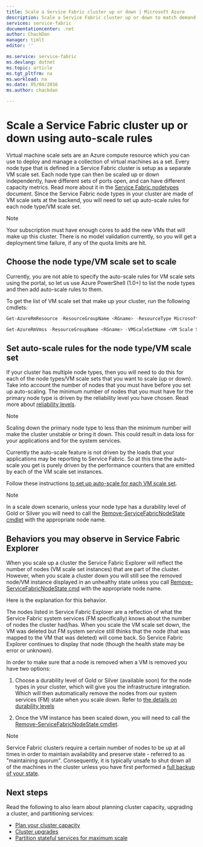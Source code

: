 ```yaml
---
title: Scale a Service Fabric cluster up or down | Microsoft Azure
description: Scale a Service Fabric cluster up or down to match demand by setting auto-scale rules for each node type/VM scale set.
services: service-fabric
documentationcenter: .net
author: ChackDan
manager: timlt
editor: ''

ms.service: service-fabric
ms.devlang: dotnet
ms.topic: article
ms.tgt_pltfrm: na
ms.workload: na
ms.date: 05/04/2016
ms.author: chackdan

---
```

# Scale a Service Fabric cluster up or down using auto-scale rules
Virtual machine scale sets are an Azure compute resource which you can use to deploy and manage a collection of virtual machines as a set. Every node type that is defined in a Service Fabric cluster is setup as a separate VM scale set. Each node type can then be scaled up or down independently, have different sets of ports open, and can have different capacity metrics. Read more about it in the [Service Fabric nodetypes](service-fabric-cluster-nodetypes.md) document. Since the Service Fabric node types in your cluster are made of VM scale sets at the backend, you will need to set up auto-scale rules for each node type/VM scale set.

> [!NOTE]
> Your subscription must have enough cores to add the new VMs that will make up this cluster. There is no model validation currently, so you will get a deployment time failure, if any of the quota limits are hit.
> 
> 

## Choose the node type/VM scale set to scale
Currently, you are not able to specify the auto-scale rules for VM scale sets using the portal, so let us use Azure PowerShell (1.0+) to list the node types and then add auto-scale rules to them.

To get the list of VM scale set that make up your cluster, run the following cmdlets:

```powershell
Get-AzureRmResource -ResourceGroupName <RGname> -ResourceType Microsoft.Compute/VirtualMachineScaleSets

Get-AzureRmVmss -ResourceGroupName <RGname> -VMScaleSetName <VM Scale Set name>
```

## Set auto-scale rules for the node type/VM scale set
If your cluster has multiple node types, then you will need to do this for each of the node types/VM scale sets that you want to scale (up or down). Take into account the number of nodes that you must have before you set up auto-scaling. The minimum number of nodes that you must have for the primary node type is driven by the reliability level you have chosen. Read more about [reliability levels](service-fabric-cluster-capacity.md).

> [!NOTE]
> Scaling down the primary node type to less than the minimum number will make the cluster unstable or bring it down. This could result in data loss for your applications and for the system services.
> 
> 

Currently the auto-scale feature is not driven by the loads that your applications may be reporting to Service Fabric. So at this time the auto-scale you get is purely driven by the performance counters that are emitted by each of the VM scale set instances.  

Follow these instructions [to set up auto-scale for each VM scale set](../virtual-machine-scale-sets/virtual-machine-scale-sets-autoscale-overview.md).

> [!NOTE]
> In a scale down scenario, unless your node type has a durability level of Gold or Silver you will need to call the [Remove-ServiceFabricNodeState cmdlet](https://msdn.microsoft.com/library/azure/mt125993.aspx) with the appropriate node name.
> 
> 

## Behaviors you may observe in Service Fabric Explorer
When you scale up a cluster the Service Fabric Explorer will reflect the number of nodes (VM scale set instances) that are part of the cluster.  However, when you scale a cluster down you will still see the removed node/VM instance displayed in an unhealthy state unless you call [Remove-ServiceFabricNodeState cmd](https://msdn.microsoft.com/library/mt125993.aspx) with the appropriate node name.   

Here is the explanation for this behavior.

The nodes listed in Service Fabric Explorer are a reflection of what the Service Fabric system services (FM specifically) knows about the number of nodes the cluster had/has. When you scale the VM scale set down, the VM was deleted but FM system service still thinks that the node (that was mapped to the VM that was deleted) will come back. So Service Fabric Explorer continues to display that node (though the health state may be error or unknown).

In order to make sure that a node is removed when a VM is removed you have two options:

1) Choose a durability level of Gold or Silver (available soon) for the node types in your cluster, which will give you the infrastructure integration. Which will then automatically remove the nodes from our system services (FM) state when you scale down.
Refer to [the details on durability levels](service-fabric-cluster-capacity.md)

2) Once the VM instance has been scaled down, you will need to call the [Remove-ServiceFabricNodeState cmdlet](https://msdn.microsoft.com/library/mt125993.aspx).

> [!NOTE]
> Service Fabric clusters require a certain number of nodes to be up at all times in order to maintain availability and preserve state - referred to as "maintaining quorum". Consequently, it is typically unsafe to shut down all of the machines in the cluster unless you have first performed a [full backup of your state](service-fabric-reliable-services-backup-restore.md).
> 
> 

## Next steps
Read the following to also learn about planning cluster capacity, upgrading a cluster, and partitioning services:

* [Plan your cluster capacity](service-fabric-cluster-capacity.md)
* [Cluster upgrades](service-fabric-cluster-upgrade.md)
* [Partition stateful services for maximum scale](service-fabric-concepts-partitioning.md)

<!--Image references-->
[BrowseServiceFabricClusterResource]: ./media/service-fabric-cluster-scale-up-down/BrowseServiceFabricClusterResource.png
[ClusterResources]: ./media/service-fabric-cluster-scale-up-down/ClusterResources.png
